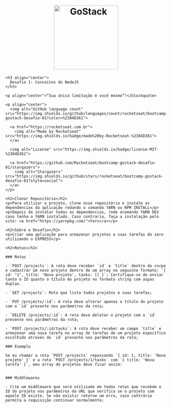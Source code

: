 <!DOCTYPE html>
<html lang="en">
<head>
    <meta charset="UTF-8">
    <meta name="viewport" content="width=device-width, initial-scale=1.0">
    <title>Document</title>
</head>
<body>
    <h1 align="center">
        <img alt="GoStack" src="https://rocketseat-cdn.s3-sa-east-1.amazonaws.com/bootcamp-header.png" width="200px" />
    </h1>
    
    <h3 align="center">
      Desafio 1: Conceitos do NodeJS
    </h3>
    
    <p align="center">“Sua única limitação é você mesmo”!</blockquote>
    
    <p align="center">
      <img alt="GitHub language count" src="https://img.shields.io/github/languages/count/rocketseat/bootcamp-gostack-desafio-01?color=%2304D361">
    
      <a href="https://rocketseat.com.br">
        <img alt="Made by Rocketseat" src="https://img.shields.io/badge/made%20by-Rocketseat-%2304D361">
      </a>
    
      <img alt="License" src="https://img.shields.io/badge/license-MIT-%2304D361">
    
      <a href="https://github.com/Rocketseat/bootcamp-gostack-desafio-01/stargazers">
        <img alt="Stargazers" src="https://img.shields.io/github/stars/rocketseat/bootcamp-gostack-desafio-01?style=social">
      </a>
    </p>

    <h2>Clonar Repositório</h2>
    <p>Para utilizar o projeto, clone esse repositório e instale as dependencias da aplicação rodando o comando YARN ou NPM INSTALL</p>
    <p>Depois de instalar todas as dependencias, rode ocomando YARN DEV caso tenha o YARN instalado. Caso contrario, faça a instalação pelo site: <a href="https://yarnpkg.com/">Yarn</a></p>

    <h2>Sobre o Desafio</h2>
    <p>Criar uma aplicação para armazenar projetos e suas tarefas do zero utilizando o EXPRESS</p>

    <h2>Rotas</h2>

    ### Rotas

    - `POST /projects`: A rota deve receber `id` e `title` dentro do corpo e cadastrar um novo projeto dentro de um array no seguinte formato: `{ id: "1", title: 'Novo projeto', tasks: [] }`; Certifique-se de enviar tanto o ID quanto o título do projeto no formato string com aspas duplas.

    - `GET /projects`: Rota que lista todos projetos e suas tarefas;

    - `PUT /projects/:id`: A rota deve alterar apenas o título do projeto com o `id` presente nos parâmetros da rota;

    - `DELETE /projects/:id`: A rota deve deletar o projeto com o `id` presente nos parâmetros da rota;

    - `POST /projects/:id/tasks`: A rota deve receber um campo `title` e armazenar uma nova tarefa no array de tarefas de um projeto específico escolhido através do `id` presente nos parâmetros da rota;

    ### Exemplo

    Se eu chamar a rota `POST /projects` repassando `{ id: 1, title: 'Novo projeto' }` e a rota `POST /projects/1/tasks` com `{ title: 'Nova tarefa' }`, meu array de projetos deve ficar assim:


    ### Middlewares

    - Crie um middleware que será utilizado em todas rotas que recebem o ID do projeto nos parâmetros da URL que verifica se o projeto com aquele ID existe. Se não existir retorne um erro, caso contrário permita a requisição continuar normalmente;

    
</body>
</html>